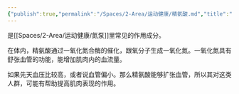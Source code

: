 ```yaml
---
{"publish":true,"permalink":"/Spaces/2-Area/运动健康/精氨酸.md","title":"精氨酸","created":"2022-09-17","modified":"2023-03-14","cssclasses":""}
---
```



是[[Spaces/2-Area/运动健康/氮泵]]里常见的作用成分。

在体内，精氨酸通过一氧化氮合酶的催化，跟氧分子生成一氧化氮。一氧化氮具有舒张血管的功能，能增加肌肉内的血流量。

如果先天血压比较高，或者说血管偏小。那么精氨酸能够扩张血管，所以其对这类人群，可能有帮助提高肌肉表现的作用。